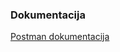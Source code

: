 <h3>Dokumentacija</h3>
<a href="https://documenter.getpostman.com/view/29068541/2sA2xh2Cg9">Postman dokumentacija</a>